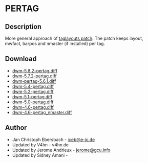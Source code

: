 # PERTAG #

## Description ##

More general approach of [taglayouts patch][3]. The patch keeps layout, mwfact, barpos and nmaster (if
installed) per tag.

## Download ##
 * [dwm-5.8.2-pertag.diff][10]
 * [dwm-5.7.2-pertag.diff][9]
 * [dwm-pertag-5.6.1.diff][8]
 * [dwm-5.4-pertag.diff][7]
 * [dwm-5.2-pertag.diff][6]
 * [dwm-5.1-pertag.diff][5]
 * [dwm-5.0-pertag.diff][4]
 * [dwm-4.6-pertag.diff][1]
 * [dwm-4.6-pertag_nmaster.diff][2]

## Author ##

 * Jan Christoph Ebersbach - <jceb@e-jc.de>
 * Updated by V4hn - v4hn.de
 * Updated by Jerome Andrieux - <jerome@gcu.info>
 * Updated by Sidney Amani - <seed AT uffs.org>

[1]: http://www.e-jc.de/dwm/4.6/current/dwm-4.6-pertag.diff
[2]: http://www.e-jc.de/dwm/4.6/current/dwm-4.6-pertag_nmaster.diff
[3]: historical/taglayouts
[4]: http://www.e-jc.de/dwm/5.0/current/dwm-5.0-pertag.diff
[5]: http://v4hn.de/patches/dwm-5.1-pertag.diff
[6]: http://dwm.suckless.org/patches/historical/dwm-5.2-pertag.diff
[7]: http://dwm.suckless.org/patches/historical/dwm-5.4-pertag.diff
[8]: http://dwm.suckless.org/patches/dwm-pertag-5.6.1.diff
[9]: http://dwm.suckless.org/patches/dwm-5.7.2-pertag.diff
[10]: http://dwm.suckless.org/patches/dwm-5.8.2-pertag.diff
